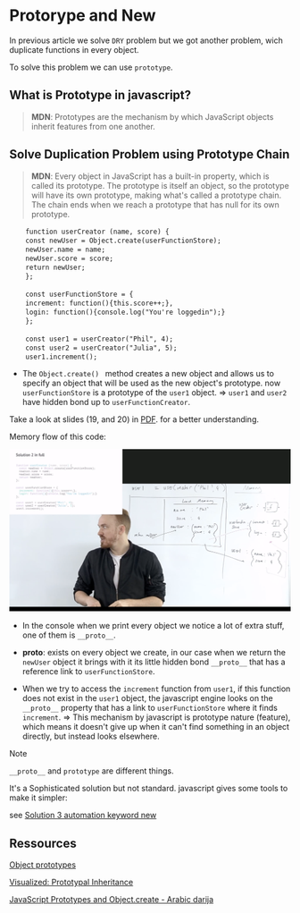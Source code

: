 # Protorype and New

In previous article we solve `DRY` problem but we got another problem, wich duplicate functions in every object.

To solve this problem we can use `prototype`.

## What is Prototype in javascript?

> **MDN**: Prototypes are the mechanism by which JavaScript objects inherit features from one another.

## Solve Duplication Problem using Prototype Chain

> **MDN**: Every object in JavaScript has a built-in property, which is called its prototype. The prototype is itself an object, so the prototype will have its own prototype, making what's called a prototype chain. The chain ends when we reach a prototype that has null for its own prototype.

```
    function userCreator (name, score) {
    const newUser = Object.create(userFunctionStore);
    newUser.name = name;
    newUser.score = score;
    return newUser;
    };

    const userFunctionStore = {
    increment: function(){this.score++;},
    login: function(){console.log("You're loggedin");}
    };

    const user1 = userCreator("Phil", 4);
    const user2 = userCreator("Julia", 5);
    user1.increment();

```

- The `Object.create() ` method creates a new object and allows us to specify an object that will be used as the new object's prototype. now `userFunctionStore` is a prototype of the `user1` object. => `user1` and `user2` have hidden bond up to `userFunctionCreator`.

Take a look at slides (19, and 20) in [PDF](javascript-hard-parts-oop.pdf). for a better understanding.

Memory flow of this code:

![](images/img2.png?raw=true)


- In the console when we print every object we notice a lot of extra stuff, one of them is `__proto__`.
- **__proto__**:  exists on every object we create, in our case when we return the `newUser` object it brings with it its little hidden bond `__proto__` that has a reference link to `userFunctionStore`.

- When we try to access the `increment` function from `user1`, if this function does not exist in the `user1` object, the javascript engine looks on the `__proto__` property that has a link to `userFunctionStore` where it finds `increment`. => This mechanism by javascript is prototype nature (feature), which means it doesn't give up when it can't find something in an object directly, but instead looks elsewhere.

> [!NOTE]  
> `__proto__` and `prototype` are different things.

It's a Sophisticated solution but not standard. javascript gives some tools to make it simpler:

see [Solution 3 automation keyword new](4-New_Keyword.md)



## Ressources

[Object prototypes](https://developer.mozilla.org/en-US/docs/Learn/JavaScript/Objects/Object_prototypes)

[Visualized: Prototypal Inheritance](https://dev.to/lydiahallie/javascript-visualized-prototypal-inheritance-47co)

[JavaScript Prototypes and Object.create - Arabic darija](https://www.youtube.com/watch?v=UC7Jirtw1Bo&list=PLpXCAa5_yklf_vMBI4s4d5EhBOpyGe4br&index=44&t=7s)

